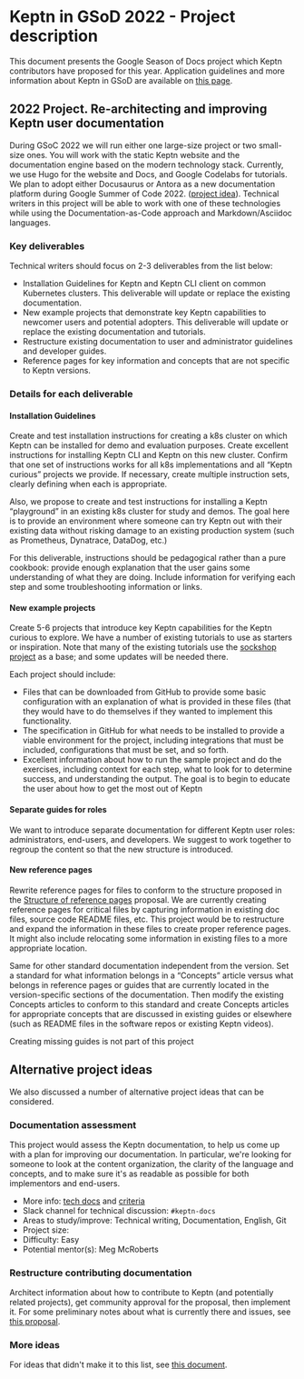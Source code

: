 # Keptn in GSoD 2022 - Project description

This document presents the Google Season of Docs project
which Keptn contributors have proposed for this year.
Application guidelines and more information about Keptn
in GSoD are available on [this page](../README.md).

## 2022 Project. Re-architecting and improving Keptn user documentation

During GSoC 2022 we will run either one large-size project or two small-size ones.
You will work with the static Keptn website and the documentation engine based on the modern technology stack.
Currently, we use Hugo for the website and Docs, and Google Codelabs for tutorials.
We plan to adopt either Docusaurus or Antora as a new documentation platform during Google Summer of Code 2022.
([project idea](https://github.com/keptn/community/blob/main/mentorship/gsoc/2022/project-ideas.md#new-documentation-site-engine)).
Technical writers in this project will be able to work with one of these technologies while
using the Documentation-as-Code approach and Markdown/Asciidoc languages.

### Key deliverables

Technical writers should focus on 2-3 deliverables from the list below:

- Installation Guidelines for Keptn and Keptn CLI client on common Kubernetes clusters.
  This deliverable will update or replace the existing documentation.
- New example projects that demonstrate key Keptn capabilities to newcomer users and potential adopters.
  This deliverable will update or replace the existing documentation and tutorials.
- Restructure existing documentation to user and administrator guidelines
  and developer guides.
- Reference pages for key information and concepts that are not specific to Keptn versions.

### Details for each deliverable

#### Installation Guidelines

Create and test installation instructions for creating a k8s cluster on which Keptn can be installed for demo and evaluation purposes.
Create excellent instructions for installing Keptn CLI and Keptn on this new cluster.
Confirm that one set of instructions works for all k8s implementations and all “Keptn curious” projects we provide. 
If necessary, create multiple instruction sets, clearly defining when each is appropriate.

Also, we propose to create and test instructions for installing a Keptn “playground” in an existing k8s cluster for study and demos. 
The goal here is to provide an environment where someone can try Keptn out with their existing data without risking damage to an existing production system (such as Prometheus, Dynatrace, DataDog, etc.)

For this deliverable, instructions should be pedagogical rather than a pure cookbook:
provide enough explanation that the user gains some understanding of what they are doing.
Include information for verifying each step and some troubleshooting information or links.

#### New example projects

Create 5-6 projects that introduce key Keptn capabilities for the Keptn curious to explore. 
We have a number of existing tutorials to use as starters or inspiration. 
Note that many of the existing tutorials use the [sockshop project](https://github.com/keptn-demo/sockshop) as a base;
and some updates will be needed there.

Each project should include:

- Files that can be downloaded from GitHub to provide some basic configuration with an explanation of what is provided in these files (that they would have to do themselves if they wanted to implement this functionality.
- The specification in GitHub for what needs to be installed to provide a viable environment for the project, including integrations that must be included, configurations that must be set, and so forth.
- Excellent information about how to run the sample project and do the exercises, including context for each step, what to look for to determine success, and understanding the output.  The goal is to begin to educate the user about how to get the most out of Keptn

#### Separate guides for roles

We want to introduce separate documentation for different Keptn user roles: 
administrators, end-users, and developers.
We suggest to work together to regroup the content so that the new structure is introduced.

#### New reference pages

Rewrite reference pages for files to conform to the structure proposed in the [Structure of reference pages](https://docs.google.com/document/d/1rmSGUFsnYuNc_BGHGmkW-9iB3hrOYbMeA-mJmMOjGRk/edit?usp=sharing) proposal.
We are currently creating reference pages for critical files by capturing information in existing doc files, source code README files, etc.
This project would be to restructure and expand the information in these files to create proper reference pages.
It might also include relocating some information in existing files to a more appropriate location.

Same for other standard documentation independent from the version.
Set a standard for what information belongs in a “Concepts” article versus
what belongs in reference pages or guides that are currently
located in the version-specific sections of the documentation.
Then modify the existing Concepts articles to conform to this standard and create Concepts articles for appropriate concepts that
are discussed in existing guides or elsewhere
(such as README files in the software repos or existing Keptn videos).

Creating missing guides is not part of this project

## Alternative project ideas

We also discussed a number of alternative project ideas that can be considered.

### Documentation assessment

This project would assess the Keptn documentation, to help us come up with a plan for improving our documentation. In particular, we're looking for someone to look at the content organization, the clarity of the language and concepts, and to make sure it's as readable as possible for both implementors and end-users.

- More info: [tech docs](https://github.com/cncf/techdocs/blob/main/assessments/howto.md) and [criteria](https://github.com/cncf/techdocs/blob/main/assessments/criteria.md)
- Slack channel for technical discussion: `#keptn-docs`
- Areas to study/improve: Technical writing, Documentation, English, Git
- Project size: 
- Difficulty: Easy
- Potential mentor(s): Meg McRoberts

### Restructure contributing documentation

Architect information about how to contribute to Keptn
(and potentially related projects),
get community approval for the proposal, then implement it. 
For some preliminary notes about what is currently there and issues, see
[this proposal](https://docs.google.com/document/d/10rhdsh3E-d4zYq1jJzS6cJM78x1ViyPvRZVkn-h4HgY/edit?usp=sharing).

### More ideas

For ideas that didn't make it to this list,
see [this document](https://docs.google.com/document/d/154zrnkUdUhyWyDB-Gs123JvbiYPb-zQDLaV2Oe0PC8A/edit#heading=h.ckoz6t2d3tab).
